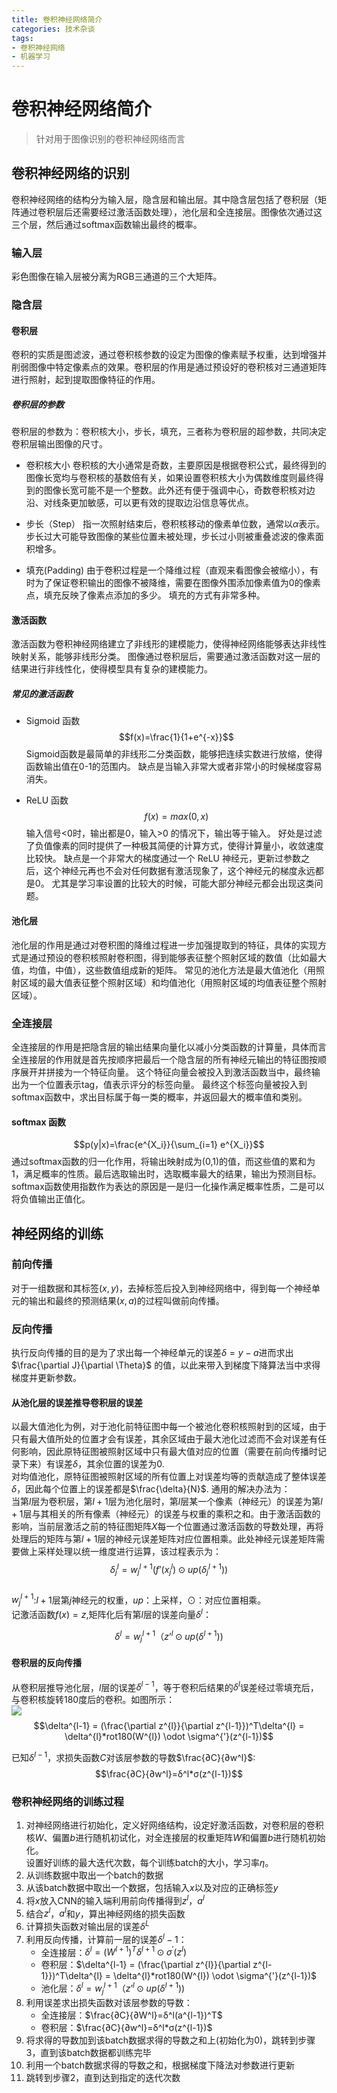 ```yaml
---
title: 卷积神经网络简介
categories: 技术杂谈
tags:
- 卷积神经网络
- 机器学习
---
```


# 卷积神经网络简介
> 针对用于图像识别的卷积神经网络而言  

## 卷积神经网络的识别
卷积神经网络的结构分为输入层，隐含层和输出层。其中隐含层包括了卷积层（矩阵通过卷积层后还需要经过激活函数处理），池化层和全连接层。图像依次通过这三个层，然后通过softmax函数输出最终的概率。  

### 输入层
彩色图像在输入层被分离为RGB三通道的三个大矩阵。  

### 隐含层
#### 卷积层
卷积的实质是图滤波，通过卷积核参数的设定为图像的像素赋予权重，达到增强并削弱图像中特定像素点的效果。卷积层的作用是通过预设好的卷积核对三通道矩阵进行照射，起到提取图像特征的作用。  

##### 卷积层的参数
卷积层的参数为：卷积核大小，步长，填充，三者称为卷积层的超参数，共同决定卷积层输出图像的尺寸。  
- 卷积核大小
卷积核的大小通常是奇数，主要原因是根据卷积公式，最终得到的图像长宽均与卷积核的基数倍有关，如果设置卷积核大小为偶数维度则最终得到的图像长宽可能不是一个整数。此外还有便于强调中心，奇数卷积核对边沿、对线条更加敏感，可以更有效的提取边沿信息等优点。  

- 步长（Step）
指一次照射结束后，卷积核移动的像素单位数，通常以$\alpha$表示。  步长过大可能导致图像的某些位置未被处理，步长过小则被重叠滤波的像素面积增多。  

- 填充(Padding)
由于卷积过程是一个降维过程（直观来看图像会被缩小），有时为了保证卷积输出的图像不被降维，需要在图像外围添加像素值为0的像素点，填充反映了像素点添加的多少。 填充的方式有非常多种。  

#### 激活函数
激活函数为卷积神经网络建立了非线形的建模能力，使得神经网络能够表达非线性映射关系，能够非线形分类。 图像通过卷积层后，需要通过激活函数对这一层的结果进行非线性化，使得模型具有复杂的建模能力。   

##### 常见的激活函数
- Sigmoid 函数
$$f(x)=\frac{1}{1+e^{-x}}$$
Sigmoid函数是最简单的非线形二分类函数，能够把连续实数进行放缩，使得函数输出值在0-1的范围内。  缺点是当输入非常大或者非常小的时候梯度容易消失。  

- ReLU 函数
$$f(x)=max(0,x)$$
输入信号<0时，输出都是0，输入>0 的情况下，输出等于输入。 好处是过滤了负值像素的同时提供了一种极其简便的计算方式，使得计算量小，收敛速度比较快。 缺点是一个非常大的梯度通过一个 ReLU 神经元，更新过参数之后，这个神经元再也不会对任何数据有激活现象了，这个神经元的梯度永远都是0。 尤其是学习率设置的比较大的时候，可能大部分神经元都会出现这类问题。  

#### 池化层
池化层的作用是通过对卷积图的降维过程进一步加强提取到的特征，具体的实现方式是通过预设的卷积核照射卷积图，得到能够表征整个照射区域的数值（比如最大值，均值，中值），这些数值组成新的矩阵。  常见的池化方法是最大值池化（用照射区域的最大值表征整个照射区域）和均值池化（用照射区域的均值表征整个照射区域）。   

### 全连接层
全连接层的作用是把隐含层的输出结果向量化以减小分类函数的计算量，具体而言全连接层的作用就是首先按顺序把最后一个隐含层的所有神经元输出的特征图按顺序展开并拼接为一个特征向量。 这个特征向量会被投入到激活函数当中，最终输出为一个位置表示tag，值表示评分的标签向量。  最终这个标签向量被投入到softmax函数中，求出目标属于每一类的概率，并返回最大的概率值和类别。  

#### softmax 函数
$$p(y|x)=\frac{e^{X_i}}{\sum_{i=1} e^{X_i}}$$
通过softmax函数的归一化作用，将输出映射成为(0,1)的值，而这些值的累和为1，满足概率的性质。最后选取输出时，选取概率最大的结果，输出为预测目标。softmax函数使用指数作为表达的原因是一是归一化操作满足概率性质，二是可以将负值输出正值化。    

## 神经网络的训练
### 前向传播
对于一组数据和其标签$(x,y)$，去掉标签后投入到神经网络中，得到每一个神经单元的输出和最终的预测结果$(x,a)$的过程叫做前向传播。   

### 反向传播
执行反向传播的目的是为了求出每一个神经单元的误差$\delta=y-a$进而求出$\frac{\partial J}{\partial \Theta}$ 的值，以此来带入到梯度下降算法当中求得梯度并更新参数。  

#### 从池化层的误差推导卷积层的误差
以最大值池化为例，对于池化前特征图中每一个被池化卷积核照射到的区域，由于只有最大值所处的位置才会有误差，其余区域由于最大池化过滤而不会对误差有任何影响，因此原特征图被照射区域中只有最大值对应的位置（需要在前向传播时记录下来）有误差$\delta$，其余位置的误差为0.  
对均值池化，原特征图被照射区域的所有位置上对误差均等的贡献造成了整体误差$\delta$，因此每个位置上的误差都是$\frac{\delta}{N}$.
通用的解决办法为：  
当第$l$层为卷积层，第$l+1$层为池化层时，第$l$层某一个像素（神经元）的误差为第$l+1$层与其相关的所有像素（神经元）的误差与权重的乘积之和。由于激活函数的影响，当前层激活之前的特征图矩阵$X$每一个位置通过激活函数的导数处理，再将处理后的矩阵与第$l+1$层的神经元误差矩阵对应位置相乘。此处神经元误差矩阵需要做上采样处理以统一维度进行运算，该过程表示为：  
$$\delta_j^l=w_j^{l+1}(f’(x_j^l) \odot up(\delta_j^{l+1}))$$  
$w_j^{l+1}$:$l+1$层第$j$神经元的权重，$up$：上采样，$\odot$：对应位置相乘。  
记激活函数$f(x)=z$,矩阵化后有第$l$层的误差向量$\delta^l$：  

$$\delta^l=w_j^{l+1}（ z’^{l} \odot up(\delta^{l+1}))$$  

#### 卷积层的反向传播
从卷积层推导池化层，$l$层的误差$δ^{l-1}$，等于卷积后结果的$δ^{l}$误差经过零填充后，与卷积核旋转180度后的卷积。如图所示：  
![](https://grzegorzgwardys.files.wordpress.com/2016/01/screenshot-from-2016-04-17-212043.png)
$$\delta^{l-1} =  (\frac{\partial z^{l}}{\partial z^{l-1}})^T\delta^{l} = \delta^{l}*rot180(W^{l}) \odot  \sigma^{'}(z^{l-1})$$

已知$δ^{l-1}$，求损失函数$C$对该层参数的导数$\frac{∂C}{∂w^l}$:  
$$\frac{∂C}{∂w^l}=δ^l*σ(z^{l-1})$$  

### 卷积神经网络的训练过程
1. 对神经网络进行初始化，定义好网络结构，设定好激活函数，对卷积层的卷积核$W$、偏置$b$进行随机初试化，对全连接层的权重矩阵$W$和偏置$b$进行随机初始化。  
设置好训练的最大迭代次数，每个训练batch的大小，学习率$η$。  
2. 从训练数据中取出一个batch的数据
3. 从该batch数据中取出一个数据，包括输入$x$以及对应的正确标签$y$
4. 将$x$放入CNN的输入端利用前向传播得到$z^l$，$a^l$
5. 结合$z^l$，$a^l$和$y$，算出神经网络的损失函数
6. 计算损失函数对输出层的误差$δ^L$
7. 利用反向传播，计算前一层的误差$δ^l-1$：
   - 全连接层：$δ^l=(W^{l+1})^Tδ^{l+1}⊙ \sigma^{'}(z^{l})$
   - 卷积层：$\delta^{l-1} =  (\frac{\partial z^{l}}{\partial z^{l-1}})^T\delta^{l} = \delta^{l}*rot180(W^{l}) \odot  \sigma^{'}(z^{l-1})$  
   - 池化层：$\delta^l=w_j^{l+1}（ z’^{l} \odot up(\delta^{l+1}))$  
8. 利用误差求出损失函数对该层参数的导数：  
   - 全连接层：$\frac{∂C}{∂W^l}=δ^l(a^{l-1})^T$  
   - 卷积层：$\frac{∂C}{∂w^l}=δ^l*σ(z^{l-1})$
9. 将求得的导数加到该batch数据求得的导数之和上(初始化为0)，跳转到步骤3，直到该batch数据都训练完毕
10. 利用一个batch数据求得的导数之和，根据梯度下降法对参数进行更新
11. 跳转到步骤2，直到达到指定的迭代次数